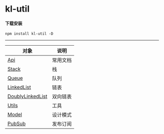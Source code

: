 # kl-util

#### 下载安装
`npm install kl-util -D`

----------

|  对象   |  说明   |
|  ----  | ---- |
|  [Api](https://github.com/GAVINCHENJIACHENG/kl-util/tree/master/src/api)  | 常用文档 |
|  [Stack](https://github.com/GAVINCHENJIACHENG/kl-util/tree/master/src/structure/Stack)  | 栈 |
|  [Queue](https://github.com/GAVINCHENJIACHENG/kl-util/tree/master/src/structure/Queue)  | 队列 |
|  [LinkedList](https://github.com/GAVINCHENJIACHENG/kl-util/tree/master/src/structure/LinkedList)  | 链表 |
|  [DoublyLinkedList](https://github.com/GAVINCHENJIACHENG/kl-util/tree/master/src/structure/DoublyLinkedList)  | 双向链表 |
|  [Utils](https://github.com/GAVINCHENJIACHENG/kl-util/tree/master/src/Utils)  | 工具 |
|  [Model](https://github.com/GAVINCHENJIACHENG/kl-util/tree/master/src/Model)  | 设计模式 |
|  [PubSub](https://github.com/GAVINCHENJIACHENG/kl-util/tree/master/src/PubSub)  | 发布订阅 |
